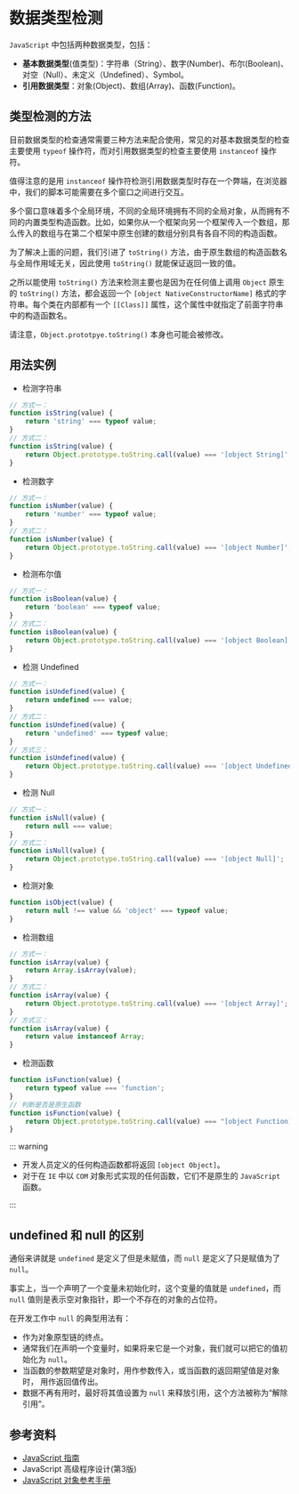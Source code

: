 # 数据类型检测

`JavaScript` 中包括两种数据类型，包括：

- **基本数据类型**(值类型)：字符串（String）、数字(Number)、布尔(Boolean)、对空（Null）、未定义（Undefined）、Symbol。
- **引用数据类型**：对象(Object)、数组(Array)、函数(Function)。

## 类型检测的方法

目前数据类型的检查通常需要三种方法来配合使用，常见的对基本数据类型的检查主要使用 `typeof` 操作符，而对引用数据类型的检查主要使用 `instanceof` 操作符。

值得注意的是用 `instanceof` 操作符检测引用数据类型时存在一个弊端，在浏览器中，我们的脚本可能需要在多个窗口之间进行交互。

多个窗口意味着多个全局环境，不同的全局环境拥有不同的全局对象，从而拥有不同的内置类型构造函数。比如，如果你从一个框架向另一个框架传入一个数组，那么传入的数组与在第二个框架中原生创建的数组分别具有各自不同的构造函数。

为了解决上面的问题，我们引进了 `toString()` 方法，由于原生数组的构造函数名与全局作用域无关，因此使用 `toString()` 就能保证返回一致的值。

之所以能使用 `toString()` 方法来检测主要也是因为在任何值上调用 `Object` 原生的 `toString()` 方法，都会返回一个 `[object NativeConstructorName]` 格式的字符串。每个类在内部都有一个 `[[Class]]` 属性，这个属性中就指定了前面字符串中的构造函数名。

请注意，`Object.prototpye.toString()` 本身也可能会被修改。

## 用法实例

- 检测字符串

```javascript
// 方式一：
function isString(value) {
    return 'string' === typeof value;
}
// 方式二：
function isString(value) {
    return Object.prototype.toString.call(value) === '[object String]';
}
```

- 检测数字

```javascript
// 方式一：
function isNumber(value) {
    return 'number' === typeof value;
}
// 方式二：
function isNumber(value) {
    return Object.prototype.toString.call(value) === '[object Number]';
}
```

- 检测布尔值

```javascript
// 方式一：
function isBoolean(value) {
    return 'boolean' === typeof value;
}
// 方式二：
function isBoolean(value) {
    return Object.prototype.toString.call(value) === '[object Boolean]';
}
```

- 检测 Undefined

```javascript
// 方式一：
function isUndefined(value) {
    return undefined === value;
}
// 方式二：
function isUndefined(value) {
    return 'undefined' === typeof value;
}
// 方式三：
function isUndefined(value) {
    return Object.prototype.toString.call(value) === '[object Undefined]';
}
```

- 检测 Null

```javascript
// 方式一：
function isNull(value) {
    return null === value;
}
// 方式二：
function isNull(value) {
    return Object.prototype.toString.call(value) === '[object Null]';
}
```

- 检测对象

```javascript
function isObject(value) {
    return null !== value && 'object' === typeof value;
}
```

- 检测数组

```javascript
// 方式一：
function isArray(value) {
    return Array.isArray(value);
}
// 方式二：
function isArray(value) {
    return Object.prototype.toString.call(value) === '[object Array]';
}
// 方式三：
function isArray(value) {
    return value instanceof Array;
}
```

- 检测函数

```javascript
function isFunction(value) {
    return typeof value === 'function';
}
// 判断是否是原生函数
function isFunction(value) {
    return Object.prototype.toString.call(value) === "[object Function]";
}
```

::: warning

- 开发人员定义的任何构造函数都将返回 `[object Object]`。
- 对于在 `IE` 中以 `COM` 对象形式实现的任何函数，它们不是原生的 `JavaScript` 函数。

:::

## undefined 和 null 的区别

通俗来讲就是 `undefined` 是定义了但是未赋值，而 `null` 是定义了只是赋值为了 `null`。

事实上，当一个声明了一个变量未初始化时，这个变量的值就是 `undefined`，而 `null` 值则是表示空对象指针，即一个不存在的对象的占位符。

在开发工作中 `null` 的典型用法有：

- 作为对象原型链的终点。
- 通常我们在声明一个变量时，如果将来它是一个对象，我们就可以把它的值初始化为 `null`。
- 当函数的参数期望是对象时，用作参数传入，或当函数的返回期望值是对象时， 用作返回值传出。
- 数据不再有用时，最好将其值设置为 `null` 来释放引用，这个方法被称为“解除引用”。

## 参考资料

- [JavaScript 指南](https://developer.mozilla.org/zh-CN/docs/Web/JavaScript/Guide)
- JavaScript 高级程序设计(第3版)
- [JavaScript 对象参考手册](http://www.runoob.com/jsref/jsref-tutorial.html)
